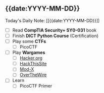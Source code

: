 
## {{date:YYYY-MM-DD}}
Today's Daily Note: [[{{date:YYYY-MM-DD}}]]
- [ ] Read **CompTIA Security+ SY0-031** book
- [ ] Finish **DICT Python Course** (Certification)
- [ ] Play some **CTFs**
	- [ ] PicoCTF
- [ ] Play **Wargames**
	- [ ] [Hacker.org](http://www.hacker.org/)
	- [ ] [HackThisSite](https://www.hackthissite.org/)
	- [ ] [Mod-X](http://www.mod-x.co.uk/main.php)
	- [ ] [OverTheWire](https://overthewire.org/wargames/)
- [ ] Learn
	- [ ] PicoCTF Primer